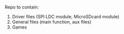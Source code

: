 Repo to contain:
1. Driver files (SPI LDC module, MicroSDcard module)
2. General files (main function, aux files)
3. Games
